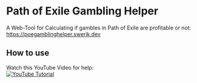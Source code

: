 ﻿# Path of Exile Gambling Helper

A Web-Tool for Calculating if gambles in Path of Exile are profitable or not: https://poegamblinghelper.swerik.dev

## How to use

Watch this YouTube Video for help:  
[![YouTube Tutorial](https://img.youtube.com/vi/YOUTUBE_VIDEO_ID_HERE/0.jpg)](https://www.youtube.com/watch?v=YOUTUBE_VIDEO_ID_HERE)
